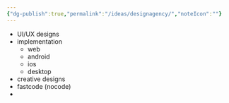 ```yaml
---
{"dg-publish":true,"permalink":"/ideas/designagency/","noteIcon":""}
---
```



- UI/UX designs
- implementation
	- web
	- android
	- ios
	- desktop
- creative designs
- fastcode (nocode)
- 